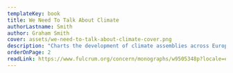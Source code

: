 ```yaml
---
templateKey: book
title: We Need To Talk About Climate
authorLastname: Smith
author: Graham Smith
cover: assets/we-need-to-talk-about-climate-cover.png
description: "Charts the development of climate assemblies across Europe and beyond. It explores what ordinary people want, highlighting the ways in which assembly recommendations take us beyond current government policies and offer new visions and directions for change."
orderOnPage: 2
readLink: https://www.fulcrum.org/concern/monographs/w9505348p?locale=en
---
```

